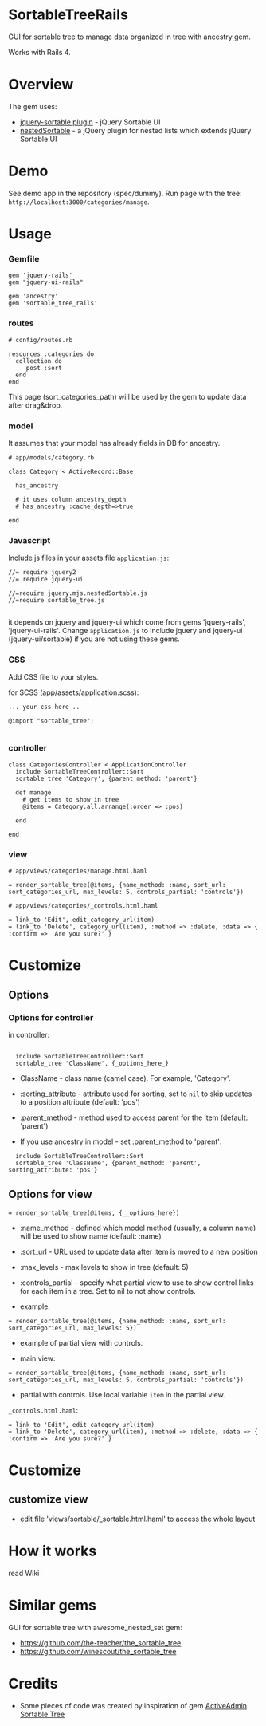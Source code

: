 # SortableTreeRails

GUI for sortable tree to manage data organized in tree with ancestry gem.

Works with Rails 4.


# Overview

The gem uses:
* [jquery-sortable plugin](https://johnny.github.io/jquery-sortable/) - jQuery Sortable UI
* [nestedSortable](https://github.com/ilikenwf/nestedSortable) - a jQuery plugin for nested lists which extends jQuery Sortable UI

# Demo
See demo app in the repository (spec/dummy).
Run page with the tree: `http://localhost:3000/categories/manage`.


# Usage



### Gemfile

```
gem 'jquery-rails'
gem "jquery-ui-rails"

gem 'ancestry'
gem 'sortable_tree_rails'
```


### routes

```
# config/routes.rb

resources :categories do
  collection do
     post :sort
  end
end

```

This page (sort_categories_path) will be used by the gem to update data after drag&drop.

### model

It assumes that your model has already fields in DB for ancestry.

```
# app/models/category.rb

class Category < ActiveRecord::Base

  has_ancestry

  # it uses column ancestry_depth
  # has_ancestry :cache_depth=>true

end

```


### Javascript

Include js files in your assets file `application.js`:

```
//= require jquery2
//= require jquery-ui

//=require jquery.mjs.nestedSortable.js
//=require sortable_tree.js


```

it depends on jquery and jquery-ui which come from gems 'jquery-rails', 'jquery-ui-rails'.
Change `application.js` to include jquery and jquery-ui (jquery-ui/sortable) if you are not using these gems.
 



### CSS

Add CSS file to your styles.

for SCSS (app/assets/application.scss):

```
... your css here ..

@import "sortable_tree";


```


### controller

```
class CategoriesController < ApplicationController
  include SortableTreeController::Sort
  sortable_tree 'Category', {parent_method: 'parent'}

  def manage
    # get items to show in tree
    @items = Category.all.arrange(:order => :pos)

  end

end

```

### view

```
# app/views/categories/manage.html.haml

= render_sortable_tree(@items, {name_method: :name, sort_url: sort_categories_url, max_levels: 5, controls_partial: 'controls'})

```


```
# app/views/categories/_controls.html.haml

= link_to 'Edit', edit_category_url(item)
= link_to 'Delete', category_url(item), :method => :delete, :data => { :confirm => 'Are you sure?' }

```



# Customize

## Options

### Options for controller

in controller:
```

  include SortableTreeController::Sort
  sortable_tree 'ClassName', {_options_here_}

```


* ClassName - class name (camel case). For example, 'Category'.
* :sorting_attribute - attribute used for sorting, set to `nil` to skip updates to a position attribute (default: 'pos')
* :parent_method - method used to access parent for the item (default: 'parent')


* If you use ancestry in model - set :parent_method to 'parent':

```
  include SortableTreeController::Sort
  sortable_tree 'ClassName', {parent_method: 'parent', sorting_attribute: 'pos'}
```





## Options for view

```
= render_sortable_tree(@items, {__options_here})
```

* :name_method - defined which model method (usually, a column name) will be used to show name (default: :name)
* :sort_url - URL used to update data after item is moved to a new position
* :max_levels - max levels to show in tree (default: 5)
* :controls_partial - specify what partial view to use to show control links for each item in a tree. Set to nil to not show controls.



* example.

```
= render_sortable_tree(@items, {name_method: :name, sort_url: sort_categories_url, max_levels: 5})
```


* example of partial view with controls.

* main view:
```
= render_sortable_tree(@items, {name_method: :name, sort_url: sort_categories_url, max_levels: 5, controls_partial: 'controls'})
```

* partial with controls. Use local variable `item` in the partial view.

`_controls.html.haml`:

```
= link_to 'Edit', edit_category_url(item)
= link_to 'Delete', category_url(item), :method => :delete, :data => { :confirm => 'Are you sure?' }

```


# Customize

## customize view

* edit file 'views/sortable/_sortable.html.haml' to access the whole layout





# How it works

read Wiki


# Similar gems

GUI for sortable tree with awesome_nested_set gem:
* https://github.com/the-teacher/the_sortable_tree
* https://github.com/winescout/the_sortable_tree


# Credits
* Some pieces of code was created by inspiration of gem [ActiveAdmin Sortable Tree](https://github.com/maxivak/activeadmin-sortable-tree/)


